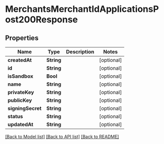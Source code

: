 # MerchantsMerchantIdApplicationsPost200Response

## Properties
Name | Type | Description | Notes
------------ | ------------- | ------------- | -------------
**createdAt** | **String** |  | [optional] 
**id** | **String** |  | [optional] 
**isSandbox** | **Bool** |  | [optional] 
**name** | **String** |  | [optional] 
**privateKey** | **String** |  | [optional] 
**publicKey** | **String** |  | [optional] 
**signingSecret** | **String** |  | [optional] 
**status** | **String** |  | [optional] 
**updatedAt** | **String** |  | [optional] 

[[Back to Model list]](../README.md#documentation-for-models) [[Back to API list]](../README.md#documentation-for-api-endpoints) [[Back to README]](../README.md)


